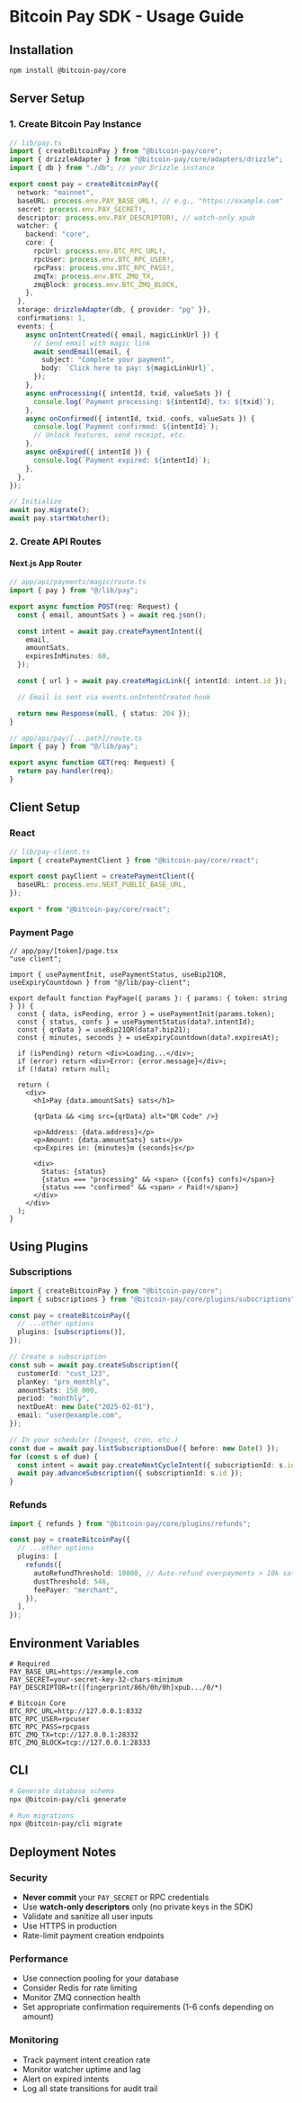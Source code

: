 # Bitcoin Pay SDK - Usage Guide

## Installation

```bash
npm install @bitcoin-pay/core
```

## Server Setup

### 1. Create Bitcoin Pay Instance

```typescript
// lib/pay.ts
import { createBitcoinPay } from "@bitcoin-pay/core";
import { drizzleAdapter } from "@bitcoin-pay/core/adapters/drizzle";
import { db } from "./db"; // your Drizzle instance

export const pay = createBitcoinPay({
  network: "mainnet",
  baseURL: process.env.PAY_BASE_URL!, // e.g., "https://example.com"
  secret: process.env.PAY_SECRET!,
  descriptor: process.env.PAY_DESCRIPTOR!, // watch-only xpub
  watcher: {
    backend: "core",
    core: {
      rpcUrl: process.env.BTC_RPC_URL!,
      rpcUser: process.env.BTC_RPC_USER!,
      rpcPass: process.env.BTC_RPC_PASS!,
      zmqTx: process.env.BTC_ZMQ_TX,
      zmqBlock: process.env.BTC_ZMQ_BLOCK,
    },
  },
  storage: drizzleAdapter(db, { provider: "pg" }),
  confirmations: 1,
  events: {
    async onIntentCreated({ email, magicLinkUrl }) {
      // Send email with magic link
      await sendEmail(email, {
        subject: "Complete your payment",
        body: `Click here to pay: ${magicLinkUrl}`,
      });
    },
    async onProcessing({ intentId, txid, valueSats }) {
      console.log(`Payment processing: ${intentId}, tx: ${txid}`);
    },
    async onConfirmed({ intentId, txid, confs, valueSats }) {
      console.log(`Payment confirmed: ${intentId}`);
      // Unlock features, send receipt, etc.
    },
    async onExpired({ intentId }) {
      console.log(`Payment expired: ${intentId}`);
    },
  },
});

// Initialize
await pay.migrate();
await pay.startWatcher();
```

### 2. Create API Routes

#### Next.js App Router

```typescript
// app/api/payments/magic/route.ts
import { pay } from "@/lib/pay";

export async function POST(req: Request) {
  const { email, amountSats } = await req.json();

  const intent = await pay.createPaymentIntent({
    email,
    amountSats,
    expiresInMinutes: 60,
  });

  const { url } = await pay.createMagicLink({ intentId: intent.id });

  // Email is sent via events.onIntentCreated hook

  return new Response(null, { status: 204 });
}
```

```typescript
// app/api/pay/[...path]/route.ts
import { pay } from "@/lib/pay";

export async function GET(req: Request) {
  return pay.handler(req);
}
```

## Client Setup

### React

```typescript
// lib/pay-client.ts
import { createPaymentClient } from "@bitcoin-pay/core/react";

export const payClient = createPaymentClient({
  baseURL: process.env.NEXT_PUBLIC_BASE_URL,
});

export * from "@bitcoin-pay/core/react";
```

### Payment Page

```tsx
// app/pay/[token]/page.tsx
"use client";

import { usePaymentInit, usePaymentStatus, useBip21QR, useExpiryCountdown } from "@/lib/pay-client";

export default function PayPage({ params }: { params: { token: string } }) {
  const { data, isPending, error } = usePaymentInit(params.token);
  const { status, confs } = usePaymentStatus(data?.intentId);
  const { qrData } = useBip21QR(data?.bip21);
  const { minutes, seconds } = useExpiryCountdown(data?.expiresAt);

  if (isPending) return <div>Loading...</div>;
  if (error) return <div>Error: {error.message}</div>;
  if (!data) return null;

  return (
    <div>
      <h1>Pay {data.amountSats} sats</h1>

      {qrData && <img src={qrData} alt="QR Code" />}

      <p>Address: {data.address}</p>
      <p>Amount: {data.amountSats} sats</p>
      <p>Expires in: {minutes}m {seconds}s</p>

      <div>
        Status: {status}
        {status === "processing" && <span> ({confs} confs)</span>}
        {status === "confirmed" && <span> ✓ Paid!</span>}
      </div>
    </div>
  );
}
```

## Using Plugins

### Subscriptions

```typescript
import { createBitcoinPay } from "@bitcoin-pay/core";
import { subscriptions } from "@bitcoin-pay/core/plugins/subscriptions";

const pay = createBitcoinPay({
  // ...other options
  plugins: [subscriptions()],
});

// Create a subscription
const sub = await pay.createSubscription({
  customerId: "cust_123",
  planKey: "pro_monthly",
  amountSats: 150_000,
  period: "monthly",
  nextDueAt: new Date("2025-02-01"),
  email: "user@example.com",
});

// In your scheduler (Inngest, cron, etc.)
const due = await pay.listSubscriptionsDue({ before: new Date() });
for (const s of due) {
  const intent = await pay.createNextCycleIntent({ subscriptionId: s.id });
  await pay.advanceSubscription({ subscriptionId: s.id });
}
```

### Refunds

```typescript
import { refunds } from "@bitcoin-pay/core/plugins/refunds";

const pay = createBitcoinPay({
  // ...other options
  plugins: [
    refunds({
      autoRefundThreshold: 10000, // Auto-refund overpayments > 10k sats
      dustThreshold: 546,
      feePayer: "merchant",
    }),
  ],
});
```

## Environment Variables

```env
# Required
PAY_BASE_URL=https://example.com
PAY_SECRET=your-secret-key-32-chars-minimum
PAY_DESCRIPTOR=tr([fingerprint/86h/0h/0h]xpub.../0/*)

# Bitcoin Core
BTC_RPC_URL=http://127.0.0.1:8332
BTC_RPC_USER=rpcuser
BTC_RPC_PASS=rpcpass
BTC_ZMQ_TX=tcp://127.0.0.1:28332
BTC_ZMQ_BLOCK=tcp://127.0.0.1:28333
```

## CLI

```bash
# Generate database schema
npx @bitcoin-pay/cli generate

# Run migrations
npx @bitcoin-pay/cli migrate
```

## Deployment Notes

### Security

- **Never commit** your `PAY_SECRET` or RPC credentials
- Use **watch-only descriptors** only (no private keys in the SDK)
- Validate and sanitize all user inputs
- Use HTTPS in production
- Rate-limit payment creation endpoints

### Performance

- Use connection pooling for your database
- Consider Redis for rate limiting
- Monitor ZMQ connection health
- Set appropriate confirmation requirements (1-6 confs depending on amount)

### Monitoring

- Track payment intent creation rate
- Monitor watcher uptime and lag
- Alert on expired intents
- Log all state transitions for audit trail
